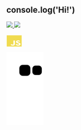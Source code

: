 ## console.log('Hi!')

 <div>
  <a href="https://github.com/Srbentu">
  <img width="50%" src="https://github-readme-stats.vercel.app/api?username=Srbentu&show_icons=true&theme=dark&include_all_commits=true&count_private=true"/>
  <img width="50%" src="https://github-readme-stats.vercel.app/api/top-langs/?username=Srbentu&layout=compact&langs_count=7&theme=dark"/>
</div>
  <div style="display: inline_block"><br>
  <img align="center" alt="Srbentu-Js" height="30" width="40" src="https://raw.githubusercontent.com/devicons/devicon/master/icons/javascript/javascript-plain.svg">

</div>

 ![Snake animation](https://github.com/Srbentu/Srbentu/blob/output/github-contribution-grid-snake.svg)
